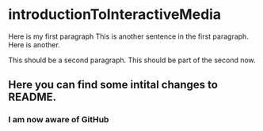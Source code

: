 # introductionToInteractiveMedia
Here is my first paragraph
This is another sentence in the first paragraph.
Here is another.

This should be a second paragraph. 
This should be part of the second now.
## Here you can find some intital changes to README.
### I am now aware of GitHub
